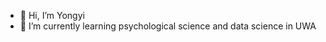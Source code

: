 - 👋 Hi, I’m Yongyi
- 🌱 I’m currently learning psychological science and data science in UWA

<!---
Regulus-lyy/Regulus-lyy is a ✨ special ✨ repository because its `README.md` (this file) appears on your GitHub profile.
You can click the Preview link to take a look at your changes.
--->
